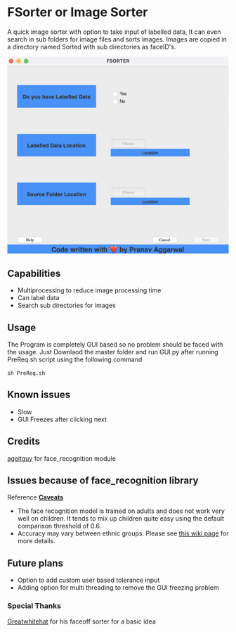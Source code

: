 # FSorter or Image Sorter
A quick image sorter with option to take input of labelled data, It can even search in sub folders for image files and sorts images. Images are copied in a directory named Sorted with sub directories as faceID's.

![alt text](https://github.com/Pranav0-0Aggarwal/FSorter/blob/main/APP.png?raw=true)

## Capabilities
* Multiprocessing to reduce image processing time
* Can label data
* Search sub directories for images

## Usage
The Program is completely GUI based so no problem should be faced with the usage.
Just Downlaod the master folder and run GUI.py after running PreReq.sh script using the following command

```
sh PreReq.sh
```

## Known issues
* Slow
* GUI Freezes after clicking next

## Credits
[ageitguy](https://github.com/ageitgey/face_recognition) for face_recognition module


## Issues because of face_recognition library
Reference [**Caveats**](https://github.com/ageitgey/face_recognition/blob/master/README.md)

* The face recognition model is trained on adults and does not work very well on children. It tends to mix
  up children quite easy using the default comparison threshold of 0.6.
* Accuracy may vary between ethnic groups. Please see [this wiki page](https://github.com/ageitgey/face_recognition/wiki/Face-Recognition-Accuracy-Problems#question-face-recognition-works-well-with-european-individuals-but-overall-accuracy-is-lower-with-asian-individuals) for more details.

## Future plans
* Option to add custom user based tolerance input
* Adding option for multi threading to remove the GUI freezing problem

### Special Thanks
[Greatwhitehat](https://github.com/greatwhitehat/faceoff) for his faceoff sorter for a basic idea
